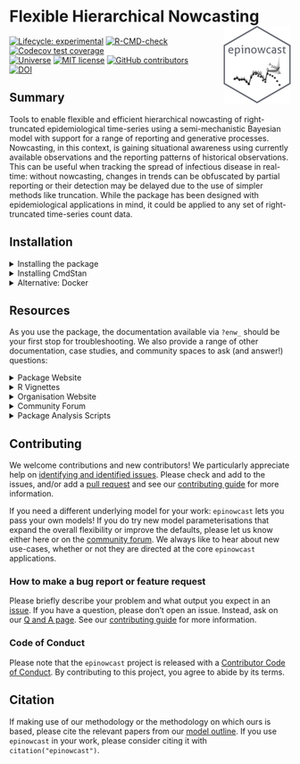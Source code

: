 
<!-- README.md is generated from README.Rmd. Please edit that file -->

# Flexible Hierarchical Nowcasting <a href='https://package.epinowcast.org'><img src='man/figures/logo.png' align="right" height="139" /></a>

<!-- badges: start -->

[![Lifecycle:
experimental](https://img.shields.io/badge/lifecycle-experimental-orange.svg)](https://www.tidyverse.org/lifecycle/#experimental)
[![R-CMD-check](https://github.com/epinowcast/epinowcast/workflows/R-CMD-check/badge.svg)](https://github.com/epinowcast/epinowcast/actions/workflows/R-CMD-check.yaml)
[![Codecov test
coverage](https://codecov.io/gh/epinowcast/epinowcast/branch/main/graph/badge.svg)](https://app.codecov.io/gh/epinowcast/epinowcast)
</br>
[![Universe](https://epinowcast.r-universe.dev/badges/epinowcast)](https://epinowcast.r-universe.dev/epinowcast)
[![MIT
license](https://img.shields.io/badge/License-MIT-blue.svg)](https://github.com/epinowcast/epinowcast/blob/master/LICENSE.md/)
[![GitHub
contributors](https://img.shields.io/github/contributors/epinowcast/epinowcast)](https://github.com/epinowcast/epinowcast/graphs/contributors)
</br>
[![DOI](https://zenodo.org/badge/422611952.svg)](https://zenodo.org/badge/latestdoi/422611952)
<!-- badges: end -->

## Summary

Tools to enable flexible and efficient hierarchical nowcasting of
right-truncated epidemiological time-series using a semi-mechanistic
Bayesian model with support for a range of reporting and generative
processes. Nowcasting, in this context, is gaining situational awareness
using currently available observations and the reporting patterns of
historical observations. This can be useful when tracking the spread of
infectious disease in real-time: without nowcasting, changes in trends
can be obfuscated by partial reporting or their detection may be delayed
due to the use of simpler methods like truncation. While the package has
been designed with epidemiological applications in mind, it could be
applied to any set of right-truncated time-series count data.

## Installation

<details>
<summary>
Installing the package
</summary>

You can install the latest released version using the normal `R`
function, though you need to point to `r-universe` instead of CRAN:

``` r
install.packages(
  "epinowcast", repos = "https://epinowcast.r-universe.dev"
)
```

Alternatively, you can use the [`remotes`
package](https://remotes.r-lib.org/) to install the development version
from Github (warning! this version may contain breaking changes and/or
bugs):

``` r
remotes::install_github(
  "epinowcast/epinowcast", dependencies = TRUE
)
```

Similarly, you can install historical versions by specifying the release
tag (e.g. this installs
[`0.2.0`](https://github.com/epinowcast/epinowcast/releases/tag/v0.2.0)):

``` r
remotes::install_github(
  "epinowcast/epinowcast", dependencies = TRUE, ref = "v0.2.0"
)
```

*Note: You can also use that last approach to install a specific commit
if needed, e.g. if you want to try out a specific unreleased feature,
but not the absolute latest developmental version.*

</details>
<details>
<summary>
Installing CmdStan
</summary>

If you wish to do model fitting and nowcasting, you will need to install
[CmdStan](https://mc-stan.org/users/interfaces/cmdstan), which also
entails having a suitable C++ toolchain setup. We recommend using the
[`cmdstanr` package](https://mc-stan.org/cmdstanr/). The Stan team
provides instructions in the [*Getting started with
`cmdstanr`*](https://mc-stan.org/cmdstanr/articles/cmdstanr.html)
vignette, with other details and support at the [package
site](https://mc-stan.org/cmdstanr/), but the brief version is:

``` r
# if you not yet installed `epinowcast`, or you installed it without `Suggests` dependencies
install.packages("cmdstanr", repos = c("https://mc-stan.org/r-packages/", getOption("repos")))
# once `cmdstanr` is installed:
cmdstanr::install_cmdstan()
```

*Note: You can speed up CmdStan installation using the `cores` argument.
If you are installing a particular version of `epinowcast`, you may also
need to install a past version of CmdStan, which you can do with the
`version` argument.*

</details>
<details>
<summary>
Alternative: Docker
</summary>

We also provide a [Docker](https://www.docker.com/get-started/) image
with [`epinowcast` and all dependencies
installed](https://github.com/orgs/epinowcast/packages/container/package/epinowcast).
You can use this image to run `epinowcast` without installing
dependencies.

</details>

## Resources

As you use the package, the documentation available via `?enw_` should
be your first stop for troubleshooting. We also provide a range of other
documentation, case studies, and community spaces to ask (and answer!)
questions:

<details>
<summary>
Package Website
</summary>

The [`epinowcast` website](https://package.epinowcast.org/) includes a
function reference, model outline, and case studies using the package.
The site mainly concerns the release version, but you can also find
documentation for [the latest development
version](https://package.epinowcast.org/dev/).

</details>
<details>
<summary>
R Vignettes
</summary>

We have created [package
vignettes](https://package.epinowcast.org/articles) to help you [get
started
nowcasting](https://package.epinowcast.org/articles/epinowcast.html) and
to [highlight other features with case
studies](https://package.epinowcast.org/articles/germany-age-stratified-nowcasting.html).

</details>
<details>
<summary>
Organisation Website
</summary>

Our [organisation website](https://www.epinowcast.org/) includes links
to other resources, [guest posts](https://www.epinowcast.org/blog.html),
and [seminar schedule](https://www.epinowcast.org/seminars.html) for
both upcoming and past recordings.

</details>
<details>
<summary>
Community Forum
</summary>

Our [community forum](https://community.epinowcast.org/) has areas for
[question and answer](https://community.epinowcast.org/c/interface/15)
and [considering new methods and
tools](https://community.epinowcast.org/c/projects/11), among others. If
you are generally interested in real-time analysis of infectious
disease, you may find this useful even if do not use `epinowcast`.

</details>
<details>
<summary>
Package Analysis Scripts
</summary>

In addition to the vignettes, the package also comes with [example
analyses](https://github.com/epinowcast/epinowcast/tree/main/inst/examples).
These are not as polished as the vignettes, but we typically explore new
features with these and they may help you if you are using a development
version. After installing `epinowcast`, you can find them via:

``` r
list.files(
  system.file("examples", package = "epinowcast"), full.names = TRUE
)
```

</details>

## Contributing

We welcome contributions and new contributors! We particularly
appreciate help on [identifying and identified
issues](https://github.com/epinowcast/epinowcast/issues). Please check
and add to the issues, and/or add a [pull
request](https://github.com/epinowcast/epinowcast/pulls) and see our
[contributing
guide](https://github.com/epinowcast/epinowcast/blob/main/CONTRIBUTING.md)
for more information.

If you need a different underlying model for your work: `epinowcast`
lets you pass your own models! If you do try new model parameterisations
that expand the overall flexibility or improve the defaults, please let
us know either here or on the [community
forum](https://community.epinowcast.org/). We always like to hear about
new use-cases, whether or not they are directed at the core `epinowcast`
applications.

### How to make a bug report or feature request

Please briefly describe your problem and what output you expect in an
[issue](https://github.com/epinowcast/epinowcast/issues). If you have a
question, please don’t open an issue. Instead, ask on our [Q and A
page](https://github.com/epinowcast/epinowcast/discussions/categories/q-a).
See our [contributing
guide](https://github.com/epinowcast/epinowcast/blob/main/CONTRIBUTING.md)
for more information.

### Code of Conduct

Please note that the `epinowcast` project is released with a
[Contributor Code of
Conduct](https://package.epinowcast.org/CODE_OF_CONDUCT.html). By
contributing to this project, you agree to abide by its terms.

## Citation

If making use of our methodology or the methodology on which ours is
based, please cite the relevant papers from our [model
outline](https://package.epinowcast.org/articles/model.html). If you use
`epinowcast` in your work, please consider citing it with
`citation("epinowcast")`.
